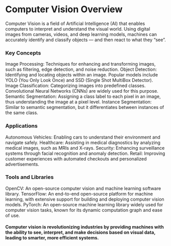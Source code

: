 # Computer Vision Overview

Computer Vision is a field of Artificial Intelligence (AI) that enables computers to interpret and understand the visual world. Using digital images from cameras, videos, and deep learning models, machines can accurately identify and classify objects — and then react to what they “see”.

### Key Concepts
Image Processing: Techniques for enhancing and transforming images, such as filtering, edge detection, and noise reduction.
Object Detection: Identifying and locating objects within an image. Popular models include YOLO (You Only Look Once) and SSD (Single Shot MultiBox Detector).
Image Classification: Categorizing images into predefined classes. Convolutional Neural Networks (CNNs) are widely used for this purpose.
Semantic Segmentation: Assigning a class label to each pixel in an image, thus understanding the image at a pixel level.
Instance Segmentation: Similar to semantic segmentation, but it differentiates between instances of the same class.

### Applications
Autonomous Vehicles: Enabling cars to understand their environment and navigate safely.
Healthcare: Assisting in medical diagnostics by analyzing medical images, such as MRIs and X-rays.
Security: Enhancing surveillance systems through facial recognition and anomaly detection.
Retail: Improving customer experiences with automated checkouts and personalized advertisements.

### Tools and Libraries
OpenCV: An open-source computer vision and machine learning software library.
TensorFlow: An end-to-end open-source platform for machine learning, with extensive support for building and deploying computer vision models.
PyTorch: An open-source machine learning library widely used for computer vision tasks, known for its dynamic computation graph and ease of use.

#### Computer vision is revolutionizing industries by providing machines with the ability to see, interpret, and make decisions based on visual data, leading to smarter, more efficient systems.
